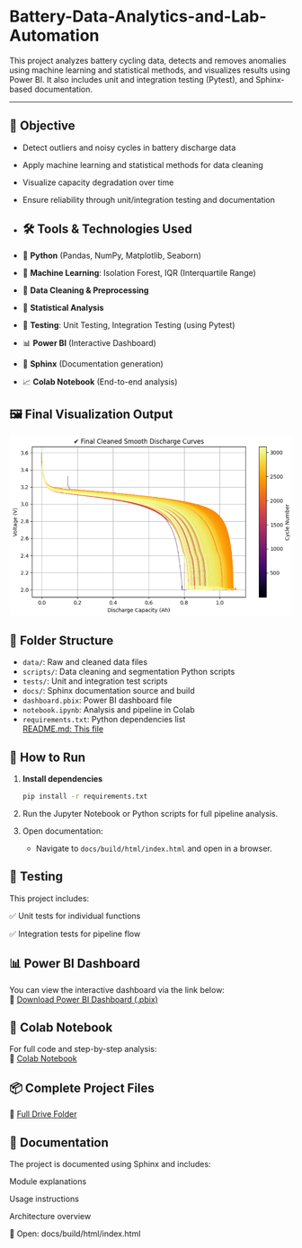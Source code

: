 # Battery-Data-Analytics-and-Lab-Automation
This project analyzes battery cycling data, detects and removes anomalies using machine learning and statistical methods, and visualizes results using Power BI. It also includes unit and integration testing (Pytest), and Sphinx-based documentation.

---

## 🎯 Objective

- Detect outliers and noisy cycles in battery discharge data  
- Apply machine learning and statistical methods for data cleaning  
- Visualize capacity degradation over time  
- Ensure reliability through unit/integration testing and documentation

- ## 🛠 Tools & Technologies Used

- 🐍 **Python** (Pandas, NumPy, Matplotlib, Seaborn)
- 🧪 **Machine Learning**: Isolation Forest, IQR (Interquartile Range)
- 🧼 **Data Cleaning & Preprocessing**
- 🧮 **Statistical Analysis**
- 🧪 **Testing**: Unit Testing, Integration Testing (using Pytest)
- 📊 **Power BI** (Interactive Dashboard)
- 🧾 **Sphinx** (Documentation generation)
- 📈 **Colab Notebook** (End-to-end analysis)

## 🖼️ Final Visualization Output

![Final Cleaned Smooth Discharge Curves]( https://github.com/SubrinaSabur/-Battery-Data-Analytics-and-Lab-Automation/blob/main/Final%20Cleaned%20Smooth%20Discharge%20Curves.png)

## 📁 Folder Structure

- `data/`: Raw and cleaned data files  
- `scripts/`: Data cleaning and segmentation Python scripts  
- `tests/`: Unit and integration test scripts  
- `docs/`: Sphinx documentation source and build  
- `dashboard.pbix`: Power BI dashboard file  
- `notebook.ipynb`: Analysis and pipeline in Colab  
- `requirements.txt`: Python dependencies list  
[README.md: This file](https://drive.google.com/file/d/19EaSB8oYXyKtfYO4O8HWUr5LUp9D2XK9/view?usp=sharing)


## 🚀 How to Run

1. **Install dependencies**
    ```bash
    pip install -r requirements.txt
    ```

2. Run the Jupyter Notebook or Python scripts for full pipeline analysis.

3. Open documentation:
    - Navigate to `docs/build/html/index.html` and open in a browser.

## 🧪 Testing

This project includes:

✅ Unit tests for individual functions

✅ Integration tests for pipeline flow

## 📊 Power BI Dashboard

You can view the interactive dashboard via the link below:  
🔗 [Download Power BI Dashboard (.pbix)](https://drive.google.com/file/d/1a_EgzbL087A_f_GK5ffRTGrbCVUKCz0W/view?usp=sharing)

## 📓 Colab Notebook

For full code and step-by-step analysis:  
🔗 [Colab Notebook](https://colab.research.google.com/drive/1K0Z8tffyg1buHP3TYDOZZIuMdcmHM3T5?usp=sharing)

## 📦 Complete Project Files
🔗 [Full Drive Folder](https://drive.google.com/drive/folders/1P3pWAyh0Bk_ftkNvn70rjlycoXyfUMLd )

## 📄 Documentation
The project is documented using Sphinx and includes:

Module explanations

Usage instructions

Architecture overview

📁 Open: docs/build/html/index.html
 
